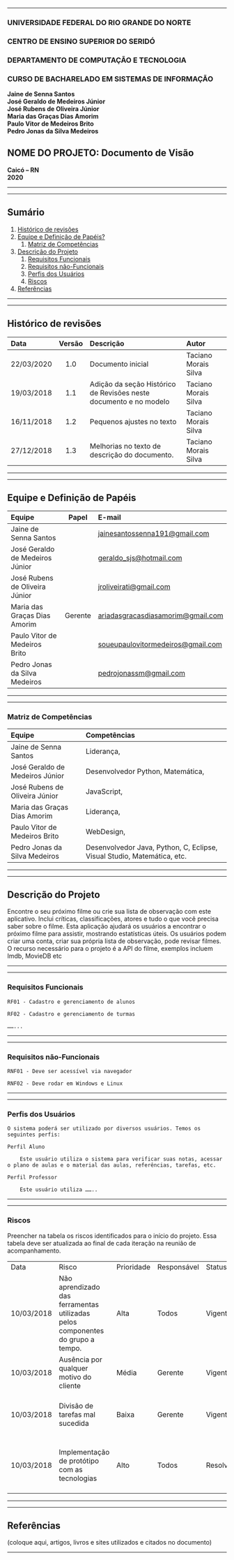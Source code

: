 
*********

### **UNIVERSIDADE FEDERAL DO RIO GRANDE DO NORTE**

### **CENTRO DE ENSINO SUPERIOR DO SERIDÓ**

### **DEPARTAMENTO DE COMPUTAÇÃO E TECNOLOGIA**

### **CURSO DE BACHARELADO EM SISTEMAS DE INFORMAÇÃO**

**Jaine de Senna Santos**  
**José Geraldo de Medeiros Júnior**  
**José Rubens de Oliveira Júnior**  
**Maria das Graças Dias Amorim**  
**Paulo Vitor de Medeiros Brito**  
**Pedro Jonas da Silva Medeiros**  

## **NOME DO PROJETO: Documento de Visão**

**Caicó – RN**  
**2020**  

*********

*********
<div id'inicio'/div>

## Sumário

1. [Histórico de revisões](#revisoes)
2. [Equipe e Definição de Papéis?](#equipe)
    1. [Matriz de Competências](#competencias)
3. [Descrição do Projeto](#projeto)
    1. [Requisitos Funcionais](#rf)
    2. [Requisitos não-Funcionais](#rnf)
    3. [Perfis dos Usuários](#usuarios)
    4. [Riscos](#riscos)
4. [Referências](referencias)

*********

*********

<div id='revisoes'/> 

## Histórico de revisões

| Data | Versão | Descrição | Autor|
| :--- | :----: | :-------- | :--- |
22/03/2020 | 1.0 | Documento inicial | Taciano Morais Silva
19/03/2018 | 1.1 | Adição da seção Histórico de Revisões neste documento e no modelo | Taciano Morais Silva
16/11/2018 | 1.2 | Pequenos ajustes no texto | Taciano Morais Silva
27/12/2018 | 1.3 | Melhorias no texto de descrição do documento. | Taciano Morais Silva

*********

*********

<div id='equipe'/> 

## Equipe e Definição de Papéis

| Equipe | Papel | E-mail|
| :----- | :---: | :---- |
Jaine de Senna Santos |  | jainesantossenna191@gmail.com
José Geraldo de Medeiros Júnior |  | geraldo_sjs@hotmail.com
José Rubens de Oliveira Júnior |  | jroliveirati@gmail.com
Maria das Graças Dias Amorim | Gerente | ariadasgracasdiasamorim@gmail.com
Paulo Vitor de Medeiros Brito |  | soueupaulovitormedeiros@gmail.com
Pedro Jonas da Silva Medeiros |  | pedrojonassm@gmail.com

*********

*********

<div id='competencias'/>

### Matriz de Competências

| Equipe | Competências |
| :----- | :----------- |
Jaine de Senna Santos | Liderança,
José Geraldo de Medeiros Júnior | Desenvolvedor Python, Matemática,
José Rubens de Oliveira Júnior | JavaScript,
Maria das Graças Dias Amorim | Liderança,
Paulo Vitor de Medeiros Brito | WebDesign,
Pedro Jonas da Silva Medeiros | Desenvolvedor Java, Python, C, Eclipse, Visual Studio, Matemática, etc.

*********

*********

<div id='projeto'/>

## Descrição do Projeto

Encontre o seu próximo filme ou crie sua lista de observação com este aplicativo. Inclui críticas, classificações, atores e tudo o que você precisa saber sobre o filme. Esta aplicação ajudará os usuários a encontrar o próximo filme para assistir, mostrando estatísticas úteis. Os usuários podem criar uma conta, criar sua própria lista de observação, pode revisar filmes.  
O recurso necessário para o projeto é a API do filme, exemplos incluem Imdb, MovieDB etc

*********

*********

<div id='rf'/>

### 	Requisitos Funcionais

	RF01 - Cadastro e gerenciamento de alunos

	RF02 - Cadastro e gerenciamento de turmas

	……...

*********

*********

<div id='rnf'/>

### 	Requisitos não-Funcionais

	RNF01 - Deve ser acessível via navegador

	RNF02 - Deve rodar em Windows e Linux

*********

*********

<div id='usuarios'/>

### 	Perfis dos Usuários

	O sistema poderá ser utilizado por diversos usuários. Temos os seguintes perfis:

	Perfil Aluno

		Este usuário utiliza o sistema para verificar suas notas, acessar o plano de aulas e o material das aulas, referências, tarefas, etc.

	Perfil Professor

		Este usuário utiliza ……..

*********

*********

<div id='riscos'/>

### Riscos

Preencher na tabela os riscos identificados para o início do projeto. Essa tabela deve ser atualizada ao final de cada iteração na reunião de acompanhamento.



<table>
  <tr>
   <td>Data
   </td>
   <td>Risco
   </td>
   <td>Prioridade
   </td>
   <td>Responsável
   </td>
   <td>Status
   </td>
   <td>Providência/Solução
   </td>
  </tr>
  <tr>
   <td>10/03/2018
   </td>
   <td>Não aprendizado das ferramentas utilizadas pelos componentes do grupo a tempo. 
   </td>
   <td>Alta
   </td>
   <td>Todos
   </td>
   <td>Vigente
   </td>
   <td>Reforçar estudos sobre as ferramentas e aulas com a integrante que conhece a ferramenta
   </td>
  </tr>
  <tr>
   <td>10/03/2018
   </td>
   <td>Ausência por qualquer motivo do cliente
   </td>
   <td>Média
   </td>
   <td>Gerente
   </td>
   <td>Vigente
   </td>
   <td>Planejar o cronograma tendo em base a agenda do cliente
   </td>
  </tr>
  <tr>
   <td>10/03/2018
   </td>
   <td>Divisão de tarefas mal sucedida
   </td>
   <td>Baixa
   </td>
   <td>Gerente
   </td>
   <td>Vigente
   </td>
   <td>Acompanhar de perto o desenvolvimento de cada membro da equipe
   </td>
  </tr>
  <tr>
   <td>10/03/2018
   </td>
   <td>Implementação de protótipo com as tecnologias
   </td>
   <td>Alto
   </td>
   <td>Todos
   </td>
   <td>Resolvido
   </td>
   <td>Encontrar tutorial com a maioria da tecnologia e implementar um caso base do sistema.
   </td>
  </tr>
</table>

*********

*********

<div id='referencias'/> 

## Referências

(coloque aqui, artigos, livros e sites utilizados e citados no documento)

*********